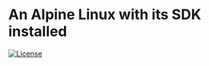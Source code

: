 # An Alpine Linux with its SDK installed

[![License](https://img.shields.io/badge/License-Apache%202.0-blue.svg)](LICENSE.md)
